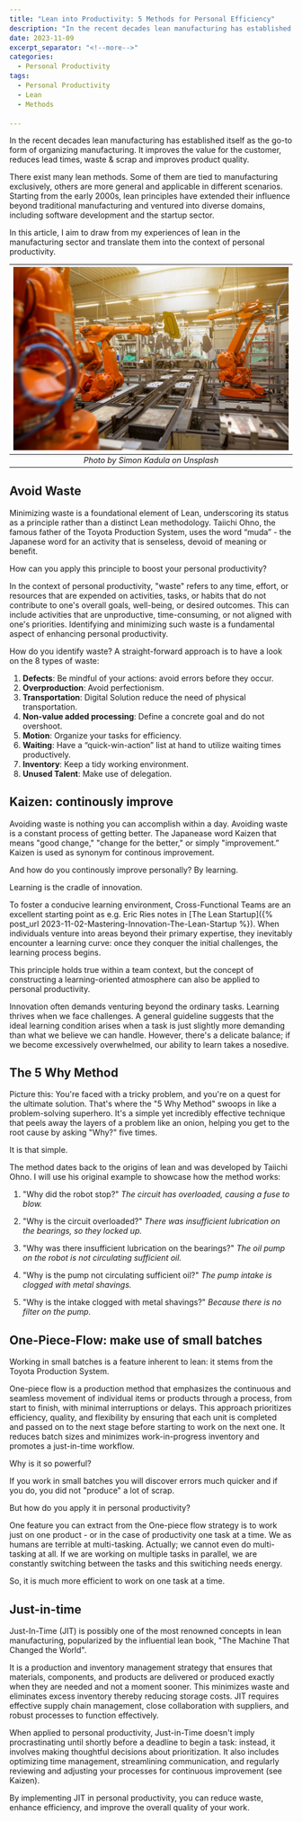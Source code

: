 ```yaml
---
title: "Lean into Productivity: 5 Methods for Personal Efficiency"
description: "In the recent decades lean manufacturing has established itself as the go-to form of organizing manufacturing. It improves the value for the customer, reduces lead times, waste & scrap and improves product quality. There exist many lean methods. Some of them are tied to manufacturing exclusively, others are more general and applicable in different scenarios. Starting from the early 2000s, lean principles have extended their influence beyond traditional manufacturing and ventured into diverse domains, including software development and the startup sector. In this article, I aim to draw from my experiences of lean in the manufacturing sector and translate them into the context of personal productivity."
date: 2023-11-09
excerpt_separator: "<!--more-->"
categories:
  - Personal Productivity
tags:
  - Personal Productivity
  - Lean
  - Methods

---
```

In the recent decades lean manufacturing has established itself as the go-to form of organizing manufacturing. It improves the value for the customer, reduces lead times, waste & scrap and improves product quality.

There exist many lean methods. Some of them are tied to manufacturing exclusively, others are more general and applicable in different scenarios. Starting from the early 2000s, lean principles have extended their influence beyond traditional manufacturing and ventured into diverse domains, including software development and the startup sector.

In this article, I aim to draw from my experiences of lean in the manufacturing sector and translate them into the context of personal productivity.

| ![image](/assets/images/robot-assembly-unsplash.jpg) |
|:--:|
| *Photo by Simon Kadula on Unsplash* |

## Avoid Waste

Minimizing waste is a foundational element of Lean, underscoring its status as a principle rather than a distinct Lean methodology. Taiichi Ohno, the famous father of the Toyota Production System, uses the word “muda” - the Japanese word for an activity that is senseless, devoid of meaning or benefit.

How can you apply this principle to boost your personal productivity?

In the context of personal productivity, "waste" refers to any time, effort, or resources that are expended on activities, tasks, or habits that do not contribute to one's overall goals, well-being, or desired outcomes. This can include activities that are unproductive, time-consuming, or not aligned with one's priorities. Identifying and minimizing such waste is a fundamental aspect of enhancing personal productivity.

How do you identify waste? A straight-forward approach is to have a look on the 8 types of waste:

1. **Defects**: Be mindful of your actions: avoid errors before they occur.
2. **Overproduction**: Avoid perfectionism.
3. **Transportation**: Digital Solution reduce the need of physical transportation.
4. **Non-value added processing**: Define a concrete goal and do not overshoot.
5. **Motion**: Organize your tasks for efficiency.
6. **Waiting**: Have a “quick-win-action” list at hand to utilize waiting times productively.
7. **Inventory**: Keep a tidy working environment.
8. **Unused Talent**: Make use of delegation.

## Kaizen: continously improve

Avoiding waste is nothing you can accomplish within a day. Avoiding waste is a constant process of getting better. The Japanease word Kaizen that means "good change," "change for the better," or simply "improvement.” Kaizen is used as synonym for continous improvement.

And how do you continously improve personally? By learning.

Learning is the cradle of innovation.

To foster a conducive learning environment, Cross-Functional Teams are an excellent starting point as e.g. Eric Ries notes in [The Lean Startup]({% post_url 2023-11-02-Mastering-Innovation-The-Lean-Startup %}). When individuals venture into areas beyond their primary expertise, they inevitably encounter a learning curve: once they conquer the initial challenges, the learning process begins.

This principle holds true within a team context, but the concept of constructing a learning-oriented atmosphere can also be applied to personal productivity.

Innovation often demands venturing beyond the ordinary tasks. Learning thrives when we face challenges. A general guideline suggests that the ideal learning condition arises when a task is just slightly more demanding than what we believe we can handle. However, there's a delicate balance; if we become excessively overwhelmed, our ability to learn takes a nosedive.

## The 5 Why Method

Picture this: You're faced with a tricky problem, and you're on a quest for the ultimate solution. That's where the "5 Why Method" swoops in like a problem-solving superhero. It's a simple yet incredibly effective technique that peels away the layers of a problem like an onion, helping you get to the root cause by asking "Why?" five times.

It is that simple.

The method dates back to the origins of lean and was developed by Taiichi Ohno. I will use his original example to showcase how the method works:

1. "Why did the robot stop?"
*The circuit has overloaded, causing a fuse to blow.*
2. "Why is the circuit overloaded?"
*There was insufficient lubrication on the bearings, so they locked up.*

3. "Why was there insufficient lubrication on the bearings?"
*The oil pump on the robot is not circulating sufficient oil.*

4. "Why is the pump not circulating sufficient oil?"
*The pump intake is clogged with metal shavings.*

5. "Why is the intake clogged with metal shavings?"
*Because there is no filter on the pump.*

## One-Piece-Flow: make use of small batches

Working in small batches is a feature inherent to lean: it stems from the Toyota Production System. 

One-piece flow is a production method that emphasizes the continuous and seamless movement of individual items or products through a process, from start to finish, with minimal interruptions or delays. This approach prioritizes efficiency, quality, and flexibility by ensuring that each unit is completed and passed on to the next stage before starting to work on the next one. It reduces batch sizes and minimizes work-in-progress inventory and promotes a just-in-time workflow.

Why is it so powerful?

If you work in small batches you will discover errors much quicker and if you do, you did not "produce" a lot of scrap.

But how do you apply it in personal productivity?

One feature you can extract from the One-piece flow strategy is to work just on one product - or in the case of productivity one task at a time. We as humans are terrible at multi-tasking. Actually; we cannot even do multi-tasking at all. If we are working on multiple tasks in parallel, we are constantly switching between the tasks and this switiching needs energy.

So, it is much more efficient to work on one task at a time.

## Just-in-time

Just-In-Time (JIT) is possibly one of the most renowned concepts in lean manufacturing, popularized by the influential lean book, "The Machine That Changed the World".

It is a production and inventory management strategy that ensures that materials, components, and products are delivered or produced exactly when they are needed and not a moment sooner. This minimizes waste and eliminates excess inventory thereby reducing storage costs. JIT requires effective supply chain management, close collaboration with suppliers, and robust processes to function effectively.

When applied to personal productivity, Just-in-Time doesn't imply procrastinating until shortly before a deadline to begin a task: instead, it involves making thoughtful decisions about prioritization. It also includes optimizing time management, streamlining communication, and regularly reviewing and adjusting your processes for continuous improvement (see Kaizen).

By implementing JIT in personal productivity, you can reduce waste, enhance efficiency, and improve the overall quality of your work.
